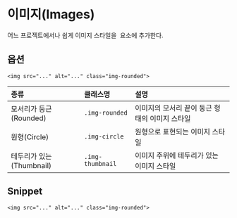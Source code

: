 <!--
{
    "id": 4107,
    "title": "이미지(Images)",
    "outline": "어느 프로젝트에서나 쉽게 이미지 스타일을 <img> 요소에 추가한다.",
    "tags": ["widget", "base"],
    "order": [4, 1, 7],
    "thumbnail": "4.1.07.images.png"
}
-->

# 이미지(Images)
어느 프로젝트에서나 쉽게 이미지 스타일을 <img> 요소에 추가한다.

## 옵션

```
<img src="..." alt="..." class="img-rounded">
```

종류 | 클래스명 | 설명
:-- | :-- | :--
모서리가 둥근(Rounded) | `.img-rounded` | 이미지의 모서리 끝이 둥근 형태의 이미지 스타일
원형(Circle) | `.img-circle` | 원형으로 표현되는 이미지 스타일
테두리가 있는(Thumbnail) | `.img-thumbnail` | 이미지 주위에 테두리가 있는 이미지 스타일

## Snippet
```
<img src="..." alt="..." class="img-rounded">
```